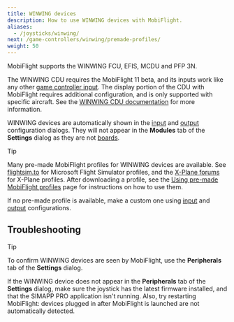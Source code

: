 ```yaml
---
title: WINWING devices
description: How to use WINWING devices with MobiFlight.
aliases:
  - /joysticks/winwing/
next: /game-controllers/winwing/premade-profiles/
weight: 50
---
```


<!-- Markdownlint doesn't know about consecutive GitHub tip blocks -->
<!-- markdownlint-disable MD028-->

MobiFlight supports the WINWING FCU, EFIS, MCDU and PFP 3N.

The WINWING CDU requires the MobiFlight 11 beta, and its inputs work like any other [game controller input](/game-controllers/configuring-input/). The display portion of the CDU with MobiFlight requires additional configuration, and is only supported with specific aircraft. See the [WINWING CDU documentation](/game-controllers/winwing/winwing-cdu/) for more information.

WINWING devices are automatically shown in the [input](/game-controllers/configuring-input/) and [output](/game-controllers/configuring-output/) configuration dialogs. They will not appear in the **Modules** tab of the **Settings** dialog as they are not [boards](/boards/).

> [!TIP]
> Many pre-made MobiFlight profiles for WINWING devices are available. See [flightsim.to](https://flightsim.to/discover/winwing) for Microsoft Flight Simulator profiles, and the [X-Plane forums](https://forums.x-plane.org/index.php?/search/&q=winwing&quick=1) for X-Plane profiles. After downloading a profile, see the [Using pre-made MobiFlight profiles](/game-controllers/winwing/premade-profiles/) page for instructions on how to use them.
>
> If no pre-made profile is available, make a custom one using [input](/game-controllers/configuring-input/) and [output](/game-controllers/configuring-output/) configurations.

## Troubleshooting

> [!TIP]
> To confirm WINWING devices are seen by MobiFlight, use the **Peripherals** tab of the **Settings** dialog.

If the WINWING device does not appear in the **Peripherals** tab of the **Settings** dialog, make sure the joystick has the latest firmware installed, and that the SIMAPP PRO application isn't running. Also, try restarting MobiFlight: devices plugged in after MobiFlight is launched are not automatically detected.
